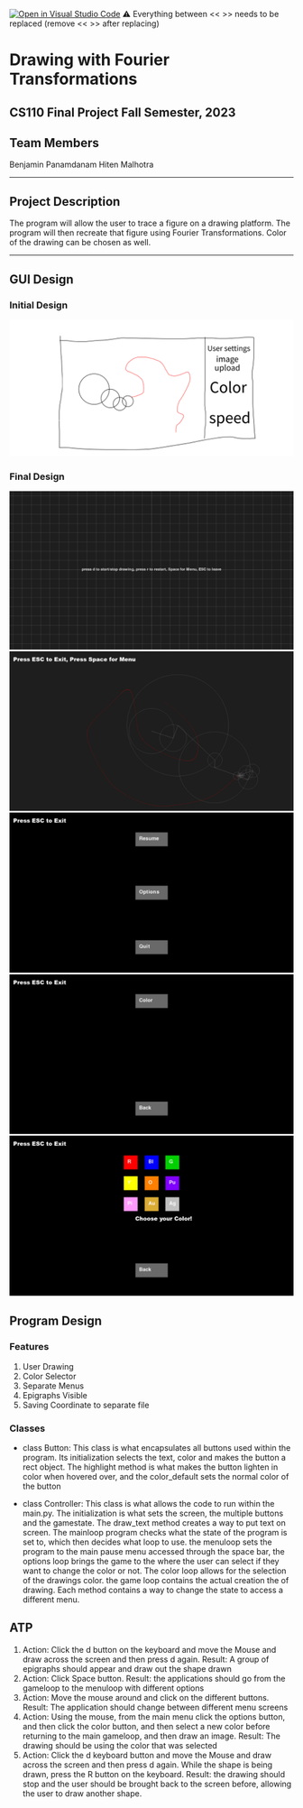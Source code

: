 [![Open in Visual Studio Code](https://classroom.github.com/assets/open-in-vscode-718a45dd9cf7e7f842a935f5ebbe5719a5e09af4491e668f4dbf3b35d5cca122.svg)](https://classroom.github.com/online_ide?assignment_repo_id=12764722&assignment_repo_type=AssignmentRepo)
:warning: Everything between << >> needs to be replaced (remove << >> after replacing)

# Drawing with Fourier Transformations
## CS110 Final Project Fall Semester, 2023

## Team Members

Benjamin Panamdanam
Hiten Malhotra

***

## Project Description

The program will allow the user to trace a figure on a drawing platform. The program will then recreate that figure using Fourier Transformations. Color of the drawing can be chosen as well. 

***    

## GUI Design

### Initial Design
![final gui](assets/gui.jpg.jpeg)

### Final Design

![final gui](assets/Opening_Screen.png)
![final gui](assets/Drawing_screen.png)
![final gui](assets/Main_Menu.png)
![final gui](assets/Options_menu.png)
![final gui](assets/Color_options.png)



## Program Design

### Features
1. User Drawing 
2. Color Selector
3. Separate Menus
4. Epigraphs Visible 
5. Saving Coordinate to separate file

### Classes

- class Button: This class is what encapsulates all buttons used within the program. Its initialization selects the text, color and makes the button a rect object. The highlight method is what makes the button lighten in color when hovered over, and the color_default sets the normal color of the button

- class Controller: This class is what allows the code to run within the main.py. The initialization is what sets the screen, the multiple buttons and the gamestate. The draw_text method creates a way to put text on screen. The mainloop program checks what the state of the program is set to, which then decides what loop to use. the menuloop sets the program to the main pause menu accessed through the space bar, the options loop brings the game to the where the user can select if they want to change the color or not. The color loop allows for the selection of the drawings color. the game loop contains the actual creation the of drawing. Each method contains a way to change the state to access a different menu. 

## ATP

1. Action: Click the d button on the keyboard and move the Mouse and draw across the screen and then press d again. Result: A group of epigraphs should appear and draw out the shape drawn
2. Action: Click Space button. Result: the applications should go from the gameloop to the menuloop with different options
3. Action: Move the mouse around and click on the different buttons. Result: The application should change between different menu screens
4. Action: Using the mouse, from the main menu click the options button, and then click the color button, and then select a new color before returning to the main gameloop, and then draw an image. Result: The drawing should be using the color that was selected
5. Action: Click the d keyboard button and move the Mouse and draw across the screen and then press d again. While the shape is being drawn, press the R button on the keyboard. Result: the drawing should stop and the user should be brought back to the screen before, allowing the user to draw another shape.



